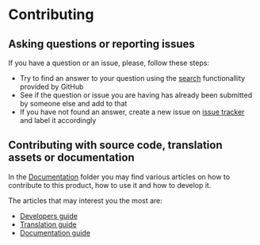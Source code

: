 # Contributing

## Asking questions or reporting issues

If you have a question or an issue, please, follow these steps:

- Try to find an answer to your question using the [search](https://github.com/ETERNA-earkiv/ETERNA/issues) functionallity provided by GitHub
- See if the question or issue you are having has already been submitted by someone else and add to that
- If you have not found an answer, create a new issue on [issue tracker](https://github.com/ETERNA-earkiv/ETERNA/issues) and label it accordingly

## Contributing with source code, translation assets or documentation

In the [Documentation](/documentation/README.md) folder you may find various articles on how to contribute to this product, how to use it and how to develop it.

The articles that may interest you the most are:

- [Developers guide](/documentation/Developers_Guide.md)
- [Translation guide](/documentation/Translation_Guide.md)
- [Documentation guide](/documentation/Documentation_Guide.md)
